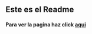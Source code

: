 <h2>Este es el Readme</h2>
<h4>Para ver la pagina haz click <a href="https://abelmv29.github.io/Portfolio/" target="_blank">aqui</a></h4>
